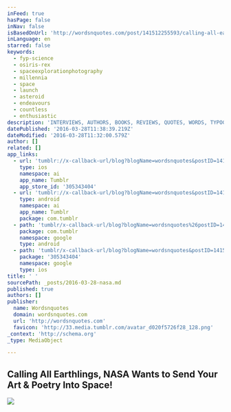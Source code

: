 ```yaml
---
inFeed: true
hasPage: false
inNav: false
isBasedOnUrl: 'http://wordsnquotes.com/post/141512255593/calling-all-earthlings-nasa-wants-to-send-your'
inLanguage: en
starred: false
keywords:
  - fyp-science
  - osiris-rex
  - spaceexplorationphotography
  - millennia
  - space
  - launch
  - asteroid
  - endeavours
  - countless
  - enthusiastic
description: 'INTERVIEWS, AUTHORS, BOOKS, REVIEWS, QUOTES, WORDS, TYPOGRAPHY AND MORE!'
datePublished: '2016-03-28T11:38:39.219Z'
dateModified: '2016-03-28T11:32:00.579Z'
author: []
related: []
app_links:
  - url: 'tumblr://x-callback-url/blog?blogName=wordsnquotes&postID=141512255593'
    type: ios
    namespace: ai
    app_name: Tumblr
    app_store_id: '305343404'
  - url: 'tumblr://x-callback-url/blog?blogName=wordsnquotes&postID=141512255593'
    type: android
    namespace: ai
    app_name: Tumblr
    package: com.tumblr
  - path: 'tumblr/x-callback-url/blog?blogName=wordsnquotes%26postID=141512255593'
    package: com.tumblr
    namespace: google
    type: android
  - path: 'tumblr/x-callback-url/blog?blogName=wordsnquotes&postID=141512255593'
    package: '305343404'
    namespace: google
    type: ios
title: ' '
sourcePath: _posts/2016-03-28-nasa.md
published: true
authors: []
publisher:
  name: Wordsnquotes
  domain: wordsnquotes.com
  url: 'http://wordsnquotes.com'
  favicon: 'http://33.media.tumblr.com/avatar_d020f5726f28_128.png'
_context: 'http://schema.org'
_type: MediaObject

---
```

<article style=""><h1>Calling All Earthlings, NASA Wants to Send Your Art &amp; Poetry Into Space!</h1><img src="https://s3-us-west-2.amazonaws.com/the-grid-img/p/41d725c85cdaabd814db89735bcd4b8b55508cfd.gif" /></article>